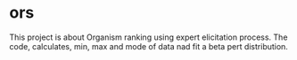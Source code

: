 # ors
This project is about Organism ranking using expert elicitation process. The code, calculates, min, max and mode of data nad fit a beta pert distribution. 
